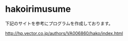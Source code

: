 # hakoirimusume

下記のサイトを参考にプログラムを作成しております。

http://hp.vector.co.jp/authors/VA006860/hako/index.html
